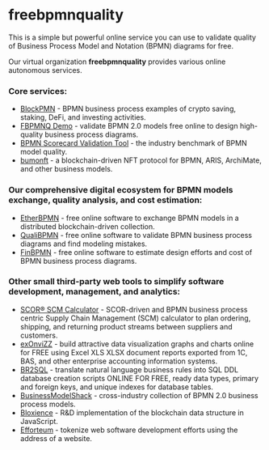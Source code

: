 # freebpmnquality

This is a simple but powerful online service you can use to validate quality of Business Process Model and Notation (BPMN) diagrams for free.

Our virtual organization **freebpmnquality** provides various online autonomous services.

### Core services:
- [BlockPMN](https://freebpmnquality.github.io/blockpmn.html) - BPMN business process examples of crypto saving, staking, DeFi, and investing activities.
- [FBPMNQ Demo](https://freebpmnquality.github.io/fbpmnq.html) - validate BPMN 2.0 models free online to design high-quality business process diagrams.
- [BPMN Scorecard Validation Tool](https://freebpmnquality.github.io/bpmn-scorecard.html) - the industry benchmark of BPMN model quality.
- [bumonft](https://freebpmnquality.github.io/nft-business-models.html) - a blockchain-driven NFT protocol for BPMN, ARIS, ArchiMate, and other business models.

### Our comprehensive digital ecosystem for BPMN models exchange, quality analysis, and cost estimation:
- [EtherBPMN](https://cloudfreebpmnquality.herokuapp.com/storage/) - free online software to exchange BPMN models in a distributed blockchain-driven collection.
- [QualiBPMN](https://cloudfreebpmnquality.herokuapp.com/analytics/) - free online software to validate BPMN business process diagrams and find modeling mistakes.
- [FinBPMN](https://cloudfreebpmnquality.herokuapp.com/finance/) - free online software to estimate design efforts and cost of BPMN business process diagrams.

### Other small third-party web tools to simplify software development, management, and analytics:

- [SCOR® SCM Calculator](https://freebpmnquality.github.io/scm.html) - SCOR-driven and BPMN business process centric Supply Chain Management (SCM) calculator to plan ordering, shipping, and returning product streams between suppliers and customers.
- [exOnviZZ](https://freebpmnquality.github.io/exonvizz.html) - build attractive data visualization graphs and charts online for FREE using Excel XLS XLSX document reports exported from 1C, BAS, and other enterprise accounting information systems.
- [BR2SQL](https://freebpmnquality.github.io/br2sql.html) - translate natural language business rules into SQL DDL database creation scripts ONLINE FOR FREE, ready data types, primary and foreign keys, and unique indexes for database tables.
- [BusinessModelShack](https://freebpmnquality.github.io/business-models.html) - cross-industry collection of BPMN 2.0 business process models.
- [Bloxience](https://cloudfreebpmnquality.herokuapp.com/bloxience/) - R&D implementation of the blockchain data structure in JavaScript.
- [Efforteum](https://cloudfreebpmnquality.herokuapp.com/efforts/) - tokenize web software development efforts using the address of a website.
